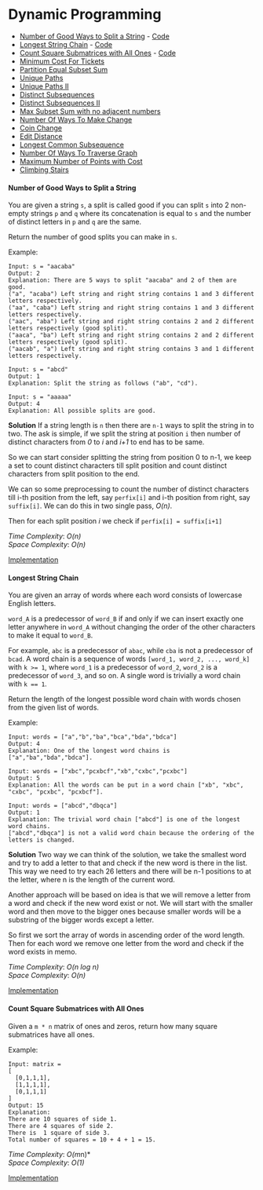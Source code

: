 # Dynamic Programming

- [Number of Good Ways to Split a String](#number-of-good-ways-to-split-a-string) - [Code](./CountStringSplit.java)
- [Longest String Chain](#longest-string-chain) - [Code](./LongestStringChain.java)
- [Count Square Submatrices with All Ones](#count-square-submatrices-with-all-ones)  - [Code](./CountSquareSubmatricesWithOnes.java)
- [Minimum Cost For Tickets](./MinimumCostForTickets.java)
- [Partition Equal Subset Sum](./PartitionEqualSubsetSum.java)
- [Unique Paths](./UniquePaths.java)
- [Unique Paths II](./UniquePathsII.java)
- [Distinct Subsequences](./DistinctSubsequences.java)
- [Distinct Subsequences II](./DistinctSubsequencesII.java)
- [Max Subset Sum with no adjacent numbers](./MaxSubsetSumNoAdjacent.java)
- [Number Of Ways To Make Change](./NumberOfWaysToMakeChange.java)
- [Coin Change](./CoinChange.java)
- [Edit Distance](./EditDistance.java)
- [Longest Common Subsequence](./LongestCommonSubsequence.java)
- [Number Of Ways To Traverse Graph](./NumberOfWaysToTraverseGraph.java)
- [Maximum Number of Points with Cost](./MaximumNumberOfPointsWithCost.java)
- [Climbing Stairs](./ClimbingStairs.java)

#### Number of Good Ways to Split a String
You are given a string `s`, a split is called good if you can split `s` into 2 non-empty strings 
`p` and `q` where its concatenation is equal to `s` and the number of distinct letters in `p` and `q` are the same.

Return the number of good splits you can make in `s`.

Example:
```
Input: s = "aacaba"
Output: 2
Explanation: There are 5 ways to split "aacaba" and 2 of them are good. 
("a", "acaba") Left string and right string contains 1 and 3 different letters respectively.
("aa", "caba") Left string and right string contains 1 and 3 different letters respectively.
("aac", "aba") Left string and right string contains 2 and 2 different letters respectively (good split).
("aaca", "ba") Left string and right string contains 2 and 2 different letters respectively (good split).
("aacab", "a") Left string and right string contains 3 and 1 different letters respectively.

Input: s = "abcd"
Output: 1
Explanation: Split the string as follows ("ab", "cd").

Input: s = "aaaaa"
Output: 4
Explanation: All possible splits are good.
```

**Solution**
If a string length is `n` then there are `n-1` ways to split the string in to two. The ask is simple, if we 
split the string at position `i` then number of distinct characters from *0* to *i* and *i+1* to end has to be same.

So we can start consider splitting the string from position 0 to n-1, we keep a set to count distinct characters till split position 
and count distinct characters from split position to the end. 

We can so some preprocessing to count the number of distinct characters till i-th position from the left, say `perfix[i]` and i-th position from right, say `suffix[i]`.
We can do this in two single pass, *O(n)*.

Then for each split position *i* we check if `perfix[i] = suffix[i+1]`

*Time Complexity*: *O(n)*\
*Space Complexity*: *O(n)* 

[Implementation](./CountStringSplit.java)

#### Longest String Chain
You are given an array of words where each word consists of lowercase English letters.

`word_A` is a predecessor of `word_B` if and only if we can insert exactly one letter anywhere in `word_A` without changing the 
order of the other characters to make it equal to `word_B`.

For example, `abc` is a predecessor of `abac`, while `cba` is not a predecessor of `bcad`.
A word chain is a sequence of words `[word_1, word_2, ..., word_k]` with `k >= 1`, where `word_1` is a predecessor of `word_2`, `word_2` 
is a predecessor of `word_3`, and so on. A single word is trivially a word chain with `k == 1`.

Return the length of the longest possible word chain with words chosen from the given list of words.

Example:
```
Input: words = ["a","b","ba","bca","bda","bdca"]
Output: 4
Explanation: One of the longest word chains is ["a","ba","bda","bdca"].

Input: words = ["xbc","pcxbcf","xb","cxbc","pcxbc"]
Output: 5
Explanation: All the words can be put in a word chain ["xb", "xbc", "cxbc", "pcxbc", "pcxbcf"].

Input: words = ["abcd","dbqca"]
Output: 1
Explanation: The trivial word chain ["abcd"] is one of the longest word chains.
["abcd","dbqca"] is not a valid word chain because the ordering of the letters is changed.
```

**Solution**
Two way we can think of the solution, we take the smallest word and try to add a letter to that
and check if the new word is there in the list. This way we need to try each 26 letters and there will be 
n-1 positions to at the letter, where n is the length of the current word.

Another approach will be based on idea is that we will remove a letter from a word and check 
if the new word exist or not. We will start with the smaller word and then move to the bigger ones because
smaller words will be a substring of the bigger words except a letter. 

So first we sort the array of words in ascending order of the word length. Then for each word
we remove one letter from the word and check if the word exists in memo.

*Time Complexity*: *O(n log n)*\
*Space Complexity*: *O(n)* 

[Implementation](./LongestStringChain.java)

#### Count Square Submatrices with All Ones
Given a `m * n` matrix of ones and zeros, return how many square submatrices have all ones.

Example:
```
Input: matrix =
[
  [0,1,1,1],
  [1,1,1,1],
  [0,1,1,1]
]
Output: 15
Explanation: 
There are 10 squares of side 1.
There are 4 squares of side 2.
There is  1 square of side 3.
Total number of squares = 10 + 4 + 1 = 15.
``` 

*Time Complexity*: *O(m*n)*\
*Space Complexity*: *O(1)* 

[Implementation](./CountSquareSubmatricesWithOnes.java)
